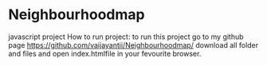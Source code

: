 # Neighbourhoodmap
javascript project
How to run project: to run this project go to my github page https://github.com/vaijayantii/Neighbourhoodmap/ download all folder and files and open index.htmlfile in your fevourite browser.
